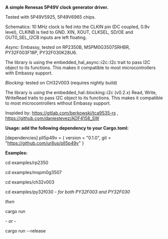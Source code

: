 **A simple Renesas 5P49V clock generator driver.**

Tested with 5P49V5925, 5P49V6965 chips.

Schematics: 10 MHz clock is fed into the CLKIN pin (DC coupled, 0.9v level), CLKINB is tied to GND. XIN, XOUT, CLKSEL, SD/OE and OUT0_SEL_I2CB inputs are left floating. 

*Async:* Embassy, tested on RP2350B, MSPM0G3507SRHBR, PY32F003F18P, PY32F030K28U6.

The library is using the embedded_hal_async::i2c::I2c trait to pass I2C object to its functions. This makes it compatible to most microcontrollers with Embassy support.

*Blocking:* tested on CH32V003 (requires nightly build)

The library is using the embedded_hal::blocking::i2c (v0.2.x) Read, Write, WriteRead traits to pass I2C object to its functions. This makes it compatible to most microcontrollers without Embassy support.


Inspided by: https://gitlab.com/berkowski/tca9535-rs , https://github.com/daniestevez/ADF4158_SW 

**Usage: add the following dependency to your Cargo.toml:**

[dependencies]
pll5p49v = { version = "0.1.0", git = "https://github.com/ur8us/pll5p49v" }

**Examples:**

cd examples/rp2350

cd examples/mspm0g3507

cd examples/ch32v003

cd examples/py32f030   *- for both PY32F003 and PY32F030*

*then*

cargo run 

*- or -*

cargo run --release
